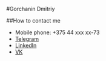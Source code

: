 #Gorchanin Dmitriy

##How to contact me
* Mobile phone: +375 44 xxx xx-73
* [Telegram](https://t.me/Gh0st_Fighter)
* [LinkedIn](in/d-gorchanin)
* [VK](https://vk.com/d.gorchanin)

  
